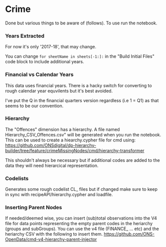 # Crime

Done but various things to be aware of (follows). To use run the notebook.

### Years Extracted

For now it's only '2017-18', that may change.

You can change `for sheetName in sheets[-1:]:` in the "Build Initial Files" code block to include additional years.


### Financial vs Calendar Years

This data uses financial years. There is a hacky switch for converting to rough calendar year equvilents but it's best
avoided.

I've put the Q in the financial quarters version regardless (i.e 1 = Q1) as that seems to be our convention.


### Hierarchy

The "Offences" dimension has a hierarchy. A file named Hierarchy_CSV_Offences.csv" will be generated when you run the notebook. This can be used to create a hiearchy.cypher file for cmd using:
https://github.com/ONSdigital/dp-hierarchy-builder/tree/feature/crimeMissingNodes/cmd/hierarchy-transformer

This shouldn't always be necessary but if additional codes are added to the data they will need hierarcical representation.


### Codelists

Generates some rough codelist CL_ files but if changed make sure to keep in sync with recipeAPI/hierarchy.cypher and loadfile.


### Inserting Parent Nodes

If needed/deemed wise, you can insert (sub)total observations into the V4 file for data points representing the empty parent codes in the heriarchy (groups and subGroups). You can use the v4 file (FINANCE_ ... etc) and the heriarchy CSV with the following to insert them.
https://github.com/ONS-OpenData/cmd-v4-hierarchy-parent-injector

